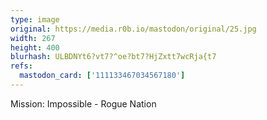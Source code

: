 ```yaml
---
type: image
original: https://media.r0b.io/mastodon/original/25.jpg
width: 267
height: 400
blurhash: ULBDNYt6?vt7?^oe?bt7?HjZxtt7wcRja{t7
refs:
  mastodon_card: ['111133467034567180']
---
```


Mission: Impossible - Rogue Nation
